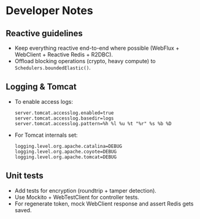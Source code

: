 # Developer Notes

## Reactive guidelines
- Keep everything reactive end-to-end where possible (WebFlux + WebClient + Reactive Redis + R2DBC).
- Offload blocking operations (crypto, heavy compute) to `Schedulers.boundedElastic()`.

## Logging & Tomcat
- To enable access logs:
  ```properties
  server.tomcat.accesslog.enabled=true
  server.tomcat.accesslog.basedir=logs
  server.tomcat.accesslog.pattern=%h %l %u %t "%r" %s %b %D
  ```
- For Tomcat internals set:
  ```properties
  logging.level.org.apache.catalina=DEBUG
  logging.level.org.apache.coyote=DEBUG
  logging.level.org.apache.tomcat=DEBUG
  ```

## Unit tests
- Add tests for encryption (roundtrip + tamper detection).
- Use Mockito + WebTestClient for controller tests.
- For regenerate token, mock WebClient response and assert Redis gets saved.
